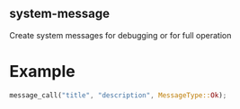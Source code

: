 ## system-message

Create system messages for debugging or for full operation

# Example

```rust
message_call("title", "description", MessageType::Ok);
```
